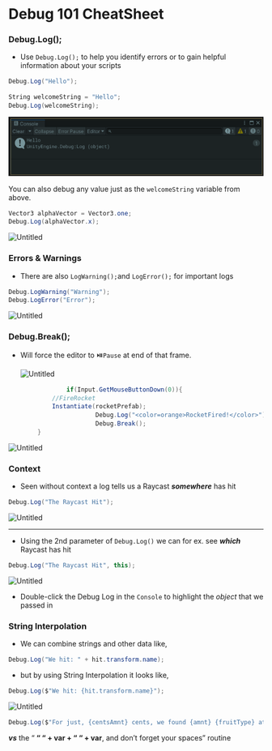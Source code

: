 # Debug 101 CheatSheet

### Debug.Log();

- Use `Debug.Log();` to help you identify errors or to gain helpful information about your scripts

```csharp
Debug.Log("Hello");
```

```csharp
String welcomeString = "Hello";
Debug.Log(welcomeString);
```

![Untitled](img/Untitled.png)

You can also debug any value just as the `welcomeString` variable from above.

```csharp
Vector3 alphaVector = Vector3.one;
Debug.Log(alphaVector.x);
```

![Untitled](img/Untitled_1.png)

### Errors & Warnings

- There are also `LogWarning();`and `LogError();` for important logs

```csharp
Debug.LogWarning("Warning");
Debug.LogError("Error");
```

![Untitled](img/Untitled_2.png)

### Debug.Break();

- Will force the editor to ⏯️`Pause` at end of that frame.
    
    ![Untitled](img/Untitled_3.png)
    

```csharp
				if(Input.GetMouseButtonDown(0)){
            //FireRocket
            Instantiate(rocketPrefab);
						Debug.Log("<color=orange>RocketFired!</color>");
						Debug.Break();
        }
```

![Untitled](img/Untitled_4.png)

### Context

- Seen without context a log tells us a Raycast ***somewhere*** has hit

```csharp
Debug.Log("The Raycast Hit");
```

![Untitled](img/Untitled_5.png)

---

- Using the 2nd parameter of `Debug.Log()` we can for ex. see ***which*** Raycast has hit

```csharp
Debug.Log("The Raycast Hit", this);
```

![Untitled](img/Untitled_6.png)

- Double-click the Debug Log in the `Console` to highlight the *object* that we passed in

### String Interpolation

- We can combine strings and other data like,

```csharp
Debug.Log("We hit: " + hit.transform.name);
```

- but by using String Interpolation it looks like,

```csharp
Debug.Log($"We hit: {hit.transform.name}");
```

![Untitled](img/Untitled_7.png)

```csharp
Debug.Log($"For just, {centsAmnt} cents, we found {amnt} {fruitType} at the market");
```

***vs*** the “ **“ “ + var + “ “ + var**, and don’t forget your spaces” routine
